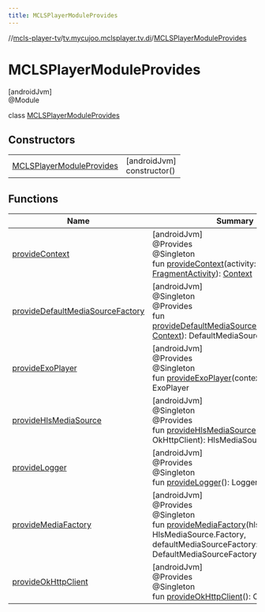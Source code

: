 ```yaml
---
title: MCLSPlayerModuleProvides
---
```

//[mcls-player-tv](../../../index.html)/[tv.mycujoo.mclsplayer.tv.di](../index.html)/[MCLSPlayerModuleProvides](index.html)



# MCLSPlayerModuleProvides



[androidJvm]\
@Module



class [MCLSPlayerModuleProvides](index.html)



## Constructors


| | |
|---|---|
| [MCLSPlayerModuleProvides](-m-c-l-s-player-module-provides.html) | [androidJvm]<br>constructor() |


## Functions


| Name | Summary |
|---|---|
| [provideContext](provide-context.html) | [androidJvm]<br>@Provides<br>@Singleton<br>fun [provideContext](provide-context.html)(activity: [FragmentActivity](https://developer.android.com/reference/kotlin/androidx/fragment/app/FragmentActivity.html)): [Context](https://developer.android.com/reference/kotlin/android/content/Context.html) |
| [provideDefaultMediaSourceFactory](provide-default-media-source-factory.html) | [androidJvm]<br>@Singleton<br>@Provides<br>fun [provideDefaultMediaSourceFactory](provide-default-media-source-factory.html)(context: [Context](https://developer.android.com/reference/kotlin/android/content/Context.html)): DefaultMediaSourceFactory |
| [provideExoPlayer](provide-exo-player.html) | [androidJvm]<br>@Provides<br>@Singleton<br>fun [provideExoPlayer](provide-exo-player.html)(context: [Context](https://developer.android.com/reference/kotlin/android/content/Context.html)): ExoPlayer |
| [provideHlsMediaSource](provide-hls-media-source.html) | [androidJvm]<br>@Singleton<br>@Provides<br>fun [provideHlsMediaSource](provide-hls-media-source.html)(okHttpClient: OkHttpClient): HlsMediaSource.Factory |
| [provideLogger](provide-logger.html) | [androidJvm]<br>@Provides<br>@Singleton<br>fun [provideLogger](provide-logger.html)(): Logger |
| [provideMediaFactory](provide-media-factory.html) | [androidJvm]<br>@Provides<br>@Singleton<br>fun [provideMediaFactory](provide-media-factory.html)(hlsMediaSource: HlsMediaSource.Factory, defaultMediaSourceFactory: DefaultMediaSourceFactory): [MediaFactory](../../tv.mycujoo.mclsplayer.tv.player/-media-factory/index.html) |
| [provideOkHttpClient](provide-ok-http-client.html) | [androidJvm]<br>@Provides<br>@Singleton<br>fun [provideOkHttpClient](provide-ok-http-client.html)(): OkHttpClient |

